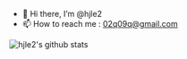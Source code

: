- 👋 Hi there, I’m @hjle2
- 📫 How to reach me : 02q09q@gmail.com

![hjle2's github stats](https://github-readme-stats.vercel.app/api?username=hjle2&show_icons=true&theme=tokyonight)


<!---
hjle2/hjle2 is a ✨ special ✨ repository because its `README.md` (this file) appears on your GitHub profile.
You can click the Preview link to take a look at your changes.
--->
